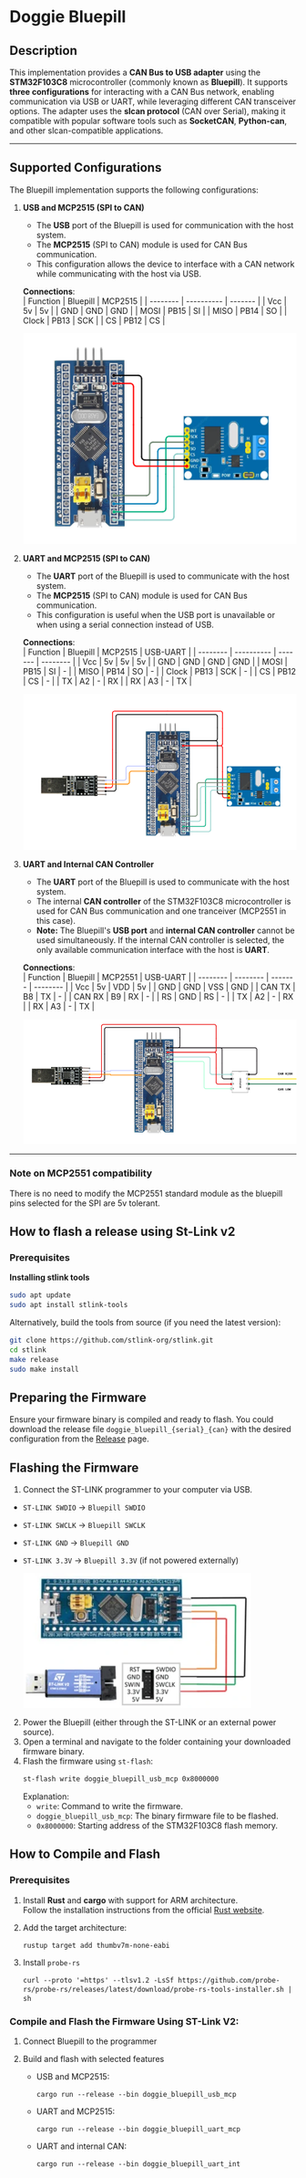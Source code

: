 
# **Doggie Bluepill**


## **Description**  
This implementation provides a **CAN Bus to USB adapter** using the **STM32F103C8** microcontroller (commonly known as **Bluepill**). It supports **three configurations** for interacting with a CAN Bus network, enabling communication via USB or UART, while leveraging different CAN transceiver options. The adapter uses the **slcan protocol** (CAN over Serial), making it compatible with popular software tools such as **SocketCAN**, **Python-can**, and other slcan-compatible applications.

---

## **Supported Configurations**

The Bluepill implementation supports the following configurations:

1. **USB and MCP2515 (SPI to CAN)**  
   - The **USB** port of the Bluepill is used for communication with the host system.  
   - The **MCP2515** (SPI to CAN) module is used for CAN Bus communication.  
   - This configuration allows the device to interface with a CAN network while communicating with the host via USB.

    __Connections__:  
    | Function |  Bluepill  | MCP2515 |
    | -------- | ---------- | ------- |
    |   Vcc    |    5v      |    5v   |
    |   GND    |    GND     |    GND  |
    |   MOSI   |    PB15    |    SI   |
    |   MISO   |    PB14    |    SO   |
    |   Clock  |    PB13    |    SCK  |
    |   CS     |    PB12    |    CS   |

    ![alt text](../docs/bluepill_usb_mcp.png)

2. **UART and MCP2515 (SPI to CAN)**  
   - The **UART** port of the Bluepill is used to communicate with the host system.  
   - The **MCP2515** (SPI to CAN) module is used for CAN Bus communication.  
   - This configuration is useful when the USB port is unavailable or when using a serial connection instead of USB.

    __Connections__:  
    | Function |  Bluepill  | MCP2515 | USB-UART |
    | -------- | ---------- | ------- | -------- |
    |   Vcc    |    5v      |    5v   |    5v    |
    |   GND    |    GND     |    GND  |   GND    |
    |   MOSI   |    PB15    |    SI   |    -     |
    |   MISO   |    PB14    |    SO   |    -     |
    |   Clock  |    PB13    |    SCK  |    -     |
    |   CS     |    PB12    |    CS   |    -     |
    |   TX     |    A2      |    -    |    RX    |
    |   RX     |    A3      |    -    |    TX    |   

    ![alt text](../docs/bluepill_uart_mcp.png)

3. **UART and Internal CAN Controller**  
   - The **UART** port of the Bluepill is used to communicate with the host system.  
   - The internal **CAN controller** of the STM32F103C8 microcontroller is used for CAN Bus communication and one tranceiver (MCP2551 in this case).  
   - **Note:** The Bluepill's **USB port** and **internal CAN controller** cannot be used simultaneously. If the internal CAN controller is selected, the only available communication interface with the host is **UART**.

    __Connections__:  
    | Function | Bluepill | MCP2551 | USB-UART |
    | -------- | -------- | ------- | -------- |
    |   Vcc    |    5v    |    VDD  |    5v    |
    |   GND    |    GND   |    VSS  |   GND    |
    |   CAN TX |    B8    |    TX   |    -     |
    |   CAN RX |    B9    |    RX   |    -     |
    |   RS     |    GND   |    RS   |    -     |
    |   TX     |    A2    |    -    |    RX    |
    |   RX     |    A3    |    -    |    TX    |  

    ![alt text](../docs/bluepill_uart_internal.png)

---

### Note on MCP2551 compatibility ###
There is no need to modify the MCP2551 standard module as the bluepill pins selected for the SPI are 5v tolerant.


## **How to flash a release using St-Link v2** ##

### Prerequisites ###

**Installing stlink tools**
```bash
sudo apt update
sudo apt install stlink-tools
```

Alternatively, build the tools from source (if you need the latest version):
```bash
git clone https://github.com/stlink-org/stlink.git
cd stlink
make release
sudo make install
```

## Preparing the Firmware
Ensure your firmware binary is compiled and ready to flash. You could download the release file `doggie_bluepill_{serial}_{can}` with the desired configuration from the [Release](https://github.com/infobyte/doggie/releases) page.

## Flashing the Firmware

1. Connect the ST-LINK programmer to your computer via USB.
  - `ST-LINK SWDIO` → `Bluepill SWDIO`
  - `ST-LINK SWCLK` → `Bluepill SWCLK`
  - `ST-LINK GND` → `Bluepill GND`
  - `ST-LINK 3.3V` → `Bluepill 3.3V` (if not powered externally)

    ![alt text](../docs/bluepill_stlink.webp)

2. Power the Bluepill (either through the ST-LINK or an external power source).
3. Open a terminal and navigate to the folder containing your downloaded firmware binary.
4. Flash the firmware using `st-flash`:
   ```bash
   st-flash write doggie_bluepill_usb_mcp 0x8000000
   ```
   Explanation:
   - `write`: Command to write the firmware.
   - `doggie_bluepill_usb_mcp`: The binary firmware file to be flashed.
   - `0x8000000`: Starting address of the STM32F103C8 flash memory.



## **How to Compile and Flash**

### **Prerequisites**  
1. Install **Rust** and **cargo** with support for ARM architecture.  
   Follow the installation instructions from the official [Rust website](https://www.rust-lang.org/tools/install).  


2. Add the target architecture:
    ```
    rustup target add thumbv7m-none-eabi
    ```

3. Install `probe-rs`
    ```
    curl --proto '=https' --tlsv1.2 -LsSf https://github.com/probe-rs/probe-rs/releases/latest/download/probe-rs-tools-installer.sh | sh
    ```

### **Compile and Flash the Firmware Using ST-Link V2:**

1. Connect Bluepill to the programmer  

2. Build and flash with selected features
    * USB and MCP2515:
        ```
        cargo run --release --bin doggie_bluepill_usb_mcp
        ```
    * UART and MCP2515:
        ```
        cargo run --release --bin doggie_bluepill_uart_mcp
        ```
    * UART and internal CAN:
        ```
        cargo run --release --bin doggie_bluepill_uart_int
        ```
